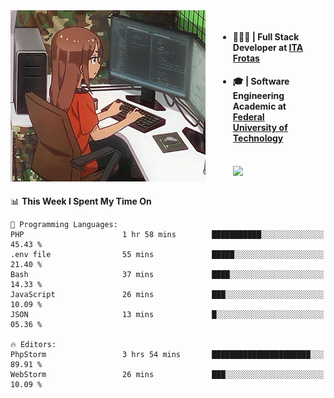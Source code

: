 
<body >
  <div style="display: flex; width: auto; margin-right: 30px ">
    <img align="right" width="312" height="274" style="padding-right:20px; " src="assets/umiko.gif" alt="Computer man" />
    <ul style="flex: 1;">
      <li><h4>🧑🏽‍💻 | Full Stack Developer at <a href="https://itafrotas.com//">ITA Frotas</a></h4></li>
      <li><h4>🎓 | Software Engineering Academic at <a href="http://www.utfpr.edu.br/">Federal University of Technology</a></h4></li>
      <br/>
      <a href="https://skillicons.dev">
        <img src="https://skillicons.dev/icons?i=ts,react,nodejs,go,swift,js,adonis,postgres,c,heroku,gradle,firebase,flutter,docker,aws,java,redis,kubernetes&theme=light&&perline=6 " />
      </a>
    </ul>  
    <br/>
  </div>
</body>


<!--START_SECTION:waka-->
📊 **This Week I Spent My Time On** 

```text
💬 Programming Languages: 
PHP                      1 hr 58 mins        ███████████░░░░░░░░░░░░░░   45.43 % 
.env file                55 mins             █████░░░░░░░░░░░░░░░░░░░░   21.40 % 
Bash                     37 mins             ████░░░░░░░░░░░░░░░░░░░░░   14.33 % 
JavaScript               26 mins             ███░░░░░░░░░░░░░░░░░░░░░░   10.09 % 
JSON                     13 mins             █░░░░░░░░░░░░░░░░░░░░░░░░   05.36 % 

🔥 Editors: 
PhpStorm                 3 hrs 54 mins       ██████████████████████░░░   89.91 % 
WebStorm                 26 mins             ███░░░░░░░░░░░░░░░░░░░░░░   10.09 % 
```


<!--END_SECTION:waka-->

<!--
**danielr0d/danielr0d** is a ✨ _special_ ✨ repository because its `README.md` (this file) appears on your GitHub profile.

Here are some ideas to get you started:

- 🔭 I’m currently working on ...
- 🌱 I’m currently learning ...
- 👯 I’m looking to collaborate on ...
- 🤔 I’m looking for help with ...
- 💬 Ask me about ...
- 📫 How to reach me: ...
- 😄 Pronouns: ...
- ⚡ Fun fact: ...
-->
